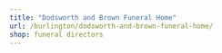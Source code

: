 ```yaml
---
title: "Dodsworth and Brown Funeral Home"
url: /burlington/dodsworth-and-brown-funeral-home/
shop: funeral directors
---
```

